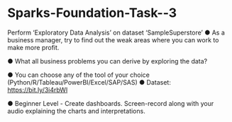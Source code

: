 # Sparks-Foundation-Task--3

Perform ‘Exploratory Data Analysis’ on dataset ‘SampleSuperstore’ 
● As a business manager, try to find out the weak areas where you can 
work to make more profit. 

● What all business problems you can derive by exploring the data?

● You can choose any of the tool of your choice 
(Python/R/Tableau/PowerBI/Excel/SAP/SAS) 
● Dataset: https://bit.ly/3i4rbWl

● Beginner Level - Create dashboards. Screen-record along with your 
audio explaining the charts and interpretations.
